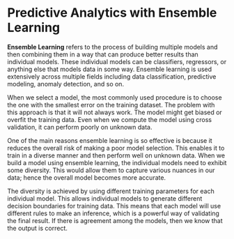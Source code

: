 #  Predictive Analytics with Ensemble Learning
**Ensemble Learning** refers to the process of building multiple models and then combining them
in a way that can produce better results than individual models. These individual models can be
classifiers, regressors, or anything else that models data in some way. Ensemble learning is
used extensively across multiple fields including data classification, predictive modeling,
anomaly detection, and so on.

When we select a model, the most commonly used procedure is to choose the one with the
smallest error on the training dataset. The problem with this approach is that it will not always
work. The model might get biased or overfit the training data. Even when we compute the
model using cross validation, it can perform poorly on unknown data.

One of the main reasons ensemble learning is so effective is because it reduces the overall risk
of making a poor model selection. This enables it to train in a diverse manner and then perform
well on unknown data. When we build a model using ensemble learning, the individual models
need to exhibit some diversity. This would allow them to capture various nuances in our data;
hence the overall model becomes more accurate.

The diversity is achieved by using different training parameters for each individual model. This
allows individual models to generate different decision boundaries for training data. This means
that each model will use different rules to make an inference, which is a powerful way of
validating the final result. If there is agreement among the models, then we know that the output
is correct.

